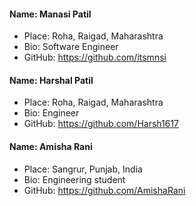 #### Name: Manasi Patil
- Place: Roha, Raigad, Maharashtra
- Bio: Software Engineer
- GitHub: https://github.com/itsmnsi

#### Name: Harshal Patil
- Place: Roha, Raigad, Maharashtra
- Bio: Engineer
- GitHub: https://github.com/Harsh1617

#### Name: Amisha Rani
- Place: Sangrur, Punjab, India
- Bio: Engineering student
- GitHub: https://github.com/AmishaRani
